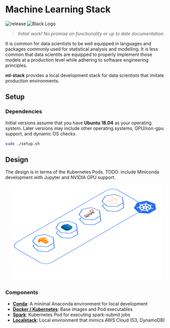# Machine Learning Stack
![release](https://img.shields.io/badge/release-v0.0.1-blue)
![Black Logo](https://img.shields.io/badge/code%20style-black-000000.svg)
> *Initial work! No promise on functionality or up to date documentation*

It is common for data scientists to be well equipped in languages and packages commonly used for statistical analysis and modelling. It is less common that data scientits are equipped to properly implement those models at a production level while adhering to software engineering principles.

**ml-stack** provides a local development stack for data scientists that imitate production environments.

## Setup

### Dependencies
Initial versions assume that you have **Ubuntu 18.04** as your operating system. Later versions may include other operating systems, GPU/non-gpu support, and dynamic OS checks.


```sh
sudo ./setup.sh
```

## Design
The design is in terms of the Kubernetes Pods. TODO: include Miniconda development with Jupyter and NVIDIA GPU support.

<p align="center">
    <img src='docs/design.png' height=300>
</p>


### Components
- [**Conda**](#conda): A minimal Anaconda environment for local development
- [**Docker / Kubernetes**](#kubernetes): Base images and Pod executables
- [**Spark**](#spark): Kubernetes Pod for executing spark-submit jobs
- [**Localstack**](#localstack): Local environment that mimics AWS Cloud (S3, DynamoDB)
